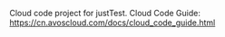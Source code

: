 Cloud code project for justTest. Cloud Code Guide: https://cn.avoscloud.com/docs/cloud_code_guide.html